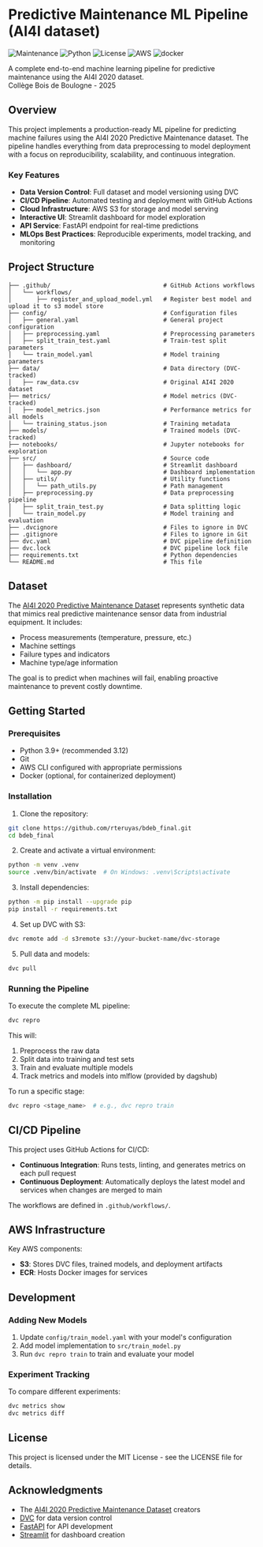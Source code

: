 # Predictive Maintenance ML Pipeline (AI4I dataset)

![Maintenance](https://img.shields.io/badge/Maintenance-Active-green.svg)
![Python](https://img.shields.io/badge/Python-3.9+-blue.svg)
![License](https://img.shields.io/badge/license-Apache%202.0-yellow?style=flat-square)
![AWS](https://img.shields.io/badge/AWS-232F3E?style=flat&logo=amazonwebservices&logoColor=white)
![docker](https://img.shields.io/badge/docker-257bd6?style=for-the-badge&logo=docker&logoColor=white)


A complete end-to-end machine learning pipeline for predictive maintenance using the AI4I 2020 dataset.  
Collège Bois de Boulogne - 2025

## Overview

This project implements a production-ready ML pipeline for predicting machine failures using the AI4I 2020 Predictive Maintenance dataset. The pipeline handles everything from data preprocessing to model deployment with a focus on reproducibility, scalability, and continuous integration.

### Key Features

- **Data Version Control**: Full dataset and model versioning using DVC
- **CI/CD Pipeline**: Automated testing and deployment with GitHub Actions
- **Cloud Infrastructure**: AWS S3 for storage and model serving
- **Interactive UI**: Streamlit dashboard for model exploration
- **API Service**: FastAPI endpoint for real-time predictions
- **MLOps Best Practices**: Reproducible experiments, model tracking, and monitoring

## Project Structure

```	
├── .github/                     			# GitHub Actions workflows
│   └── workflows/                          
│       ├── register_and_upload_model.yml	# Register best model and upload it to s3 model store
├── config/                      			# Configuration files
│   ├── general.yaml             			# General project configuration
│   ├── preprocessing.yaml       			# Preprocessing parameters
│   ├── split_train_test.yaml    			# Train-test split parameters
│   └── train_model.yaml         			# Model training parameters
├── data/                        			# Data directory (DVC-tracked)
│   ├── raw_data.csv             			# Original AI4I 2020 dataset
├── metrics/                     			# Model metrics (DVC-tracked)
│   ├── model_metrics.json       			# Performance metrics for all models
│   └── training_status.json     			# Training metadata
├── models/                      			# Trained models (DVC-tracked)
├── notebooks/                   			# Jupyter notebooks for exploration
├── src/                         			# Source code
│   ├── dashboard/               			# Streamlit dashboard
│   │   └── app.py               			# Dashboard implementation
│   ├── utils/                   			# Utility functions
│   │   └── path_utils.py        			# Path management
│   ├── preprocessing.py         			# Data preprocessing pipeline
│   ├── split_train_test.py      			# Data splitting logic
│   └── train_model.py           			# Model training and evaluation
├── .dvcignore                   			# Files to ignore in DVC
├── .gitignore                   			# Files to ignore in Git
├── dvc.yaml                     			# DVC pipeline definition
├── dvc.lock                     			# DVC pipeline lock file
├── requirements.txt             			# Python dependencies
└── README.md                    			# This file
```

## Dataset

The [AI4I 2020 Predictive Maintenance Dataset](https://archive.ics.uci.edu/ml/datasets/AI4I+2020+Predictive+Maintenance+Dataset) represents synthetic data that mimics real predictive maintenance sensor data from industrial equipment. It includes:

- Process measurements (temperature, pressure, etc.)
- Machine settings
- Failure types and indicators
- Machine type/age information

The goal is to predict when machines will fail, enabling proactive maintenance to prevent costly downtime.

## Getting Started

### Prerequisites

- Python 3.9+ (recommended 3.12)
- Git
- AWS CLI configured with appropriate permissions
- Docker (optional, for containerized deployment)

### Installation

1. Clone the repository:

```bash
git clone https://github.com/rteruyas/bdeb_final.git 
cd bdeb_final
```

2. Create and activate a virtual environment:

```bash
python -m venv .venv
source .venv/bin/activate  # On Windows: .venv\Scripts\activate
```

3. Install dependencies:

```bash
python -m pip install --upgrade pip 
pip install -r requirements.txt
```

4. Set up DVC with S3:

```bash
dvc remote add -d s3remote s3://your-bucket-name/dvc-storage
```

5. Pull data and models:

```bash
dvc pull
```

### Running the Pipeline

To execute the complete ML pipeline:

```bash
dvc repro
```

This will:
1. Preprocess the raw data
2. Split data into training and test sets
3. Train and evaluate multiple models
4. Track metrics and models into mlflow (provided by dagshub)

To run a specific stage:

```bash
dvc repro <stage_name>  # e.g., dvc repro train
```

## CI/CD Pipeline

This project uses GitHub Actions for CI/CD:

- **Continuous Integration**: Runs tests, linting, and generates metrics on each pull request
- **Continuous Deployment**: Automatically deploys the latest model and services when changes are merged to main

The workflows are defined in `.github/workflows/`.

## AWS Infrastructure

Key AWS components:

- **S3**: Stores DVC files, trained models, and deployment artifacts
- **ECR**: Hosts Docker images for services

## Development

### Adding New Models

1. Update `config/train_model.yaml` with your model's configuration
2. Add model implementation to `src/train_model.py`
3. Run `dvc repro train` to train and evaluate your model

### Experiment Tracking

To compare different experiments:

```bash
dvc metrics show
dvc metrics diff
```

## License

This project is licensed under the MIT License - see the LICENSE file for details.

## Acknowledgments

- The [AI4I 2020 Predictive Maintenance Dataset](https://archive.ics.uci.edu/ml/datasets/AI4I+2020+Predictive+Maintenance+Dataset) creators
- [DVC](https://dvc.org/) for data version control
- [FastAPI](https://fastapi.tiangolo.com/) for API development
- [Streamlit](https://streamlit.io/) for dashboard creation
